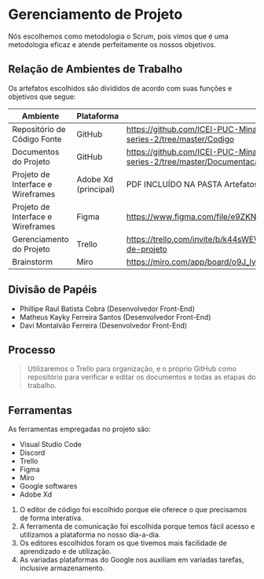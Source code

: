 # Gerenciamento de Projeto

Nós escolhemos como metodologia o Scrum, pois vimos que é uma metodologia eficaz e atende perfeitamente os nossos objetivos.

## Relação de Ambientes de Trabalho

Os artefatos escolhidos são divididos de acordo com suas funções e objetivos que segue:

| Ambiente       | Plataforma    | Link de Acesso| 
|----------------|---------------|---------------|
| Repositório de Código Fonte | GitHub | https://github.com/ICEI-PUC-Minas-PMGCC-TI/tiaw-pmg-cc-m-20212-catalogo-de-series-2/tree/master/Codigo | 
| Documentos do Projeto   | GitHub  |  https://github.com/ICEI-PUC-Minas-PMGCC-TI/tiaw-pmg-cc-m-20212-catalogo-de-series-2/tree/master/Documentacao | 
| Projeto de Interface e  Wireframes   | Adobe Xd (principal)  | PDF INCLUÍDO NA PASTA Artefatos | 
| Projeto de Interface e  Wireframes   | Figma  | https://www.figma.com/file/e9ZKNfpg3opaUlHyBEUy7Y/Untitled?node-id=1%3A2 | 
| Gerenciamento do Projeto   | Trello  | https://trello.com/invite/b/k44sWEVJ/d25975769e45402641b3ffff35211f0e/gerenciamento-de-projeto | 
| Brainstorm   | Miro  | https://miro.com/app/board/o9J_ly2K-mw=/ | 

## Divisão de Papéis

* Phillipe Raul Batista Cobra (Desenvolvedor Front-End)
* Matheus Kayky Ferreira Santos (Desenvolvedor Front-End)
* Davi Montalvão Ferreira (Desenvolvedor Front-End)

## Processo

> Utilizaremos o Trello para organização, e o próprio GitHub como repositório para verificar e editar os documentos e 
> todas as etapas do trabalho.

## Ferramentas

As ferramentas empregadas no projeto são:

* Visual Studio Code
* Discord
* Trello
* Figma
* Miro
* Google softwares
* Adobe Xd

1. O editor de código foi escolhido porque ele oferece o que precisamos de forma interativa.
2. A ferramenta de comunicação foi escolhida porque temos fácil acesso e utilizamos a plataforma no nosso dia-a-dia.
3. Os editores escolhidos foram os que tivemos mais facilidade de aprendizado e de utilização.
4. As variadas plataformas do Google nos auxiliam em variadas tarefas, inclusive armazenamento.
